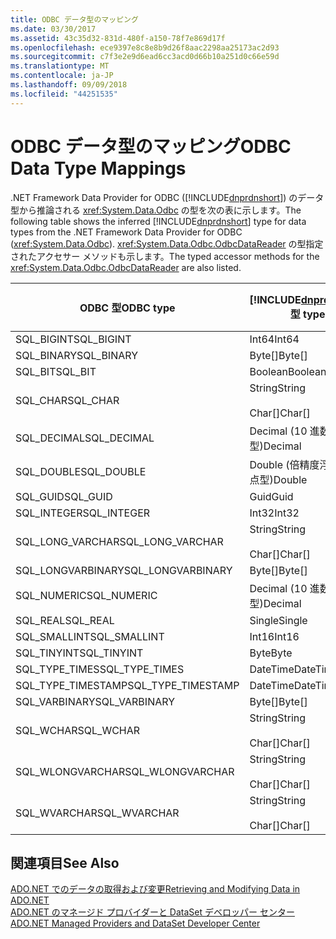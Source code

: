 ```yaml
---
title: ODBC データ型のマッピング
ms.date: 03/30/2017
ms.assetid: 43c35d32-831d-480f-a150-78f7e869d17f
ms.openlocfilehash: ece9397e8c8e8b9d26f8aac2298aa25173ac2d93
ms.sourcegitcommit: c7f3e2e9d6ead6cc3acd0d66b10a251d0c66e59d
ms.translationtype: MT
ms.contentlocale: ja-JP
ms.lasthandoff: 09/09/2018
ms.locfileid: "44251535"
---
```

# <a name="odbc-data-type-mappings"></a><span data-ttu-id="8dacb-102">ODBC データ型のマッピング</span><span class="sxs-lookup"><span data-stu-id="8dacb-102">ODBC Data Type Mappings</span></span>
<span data-ttu-id="8dacb-103">.NET Framework Data Provider for ODBC ([!INCLUDE[dnprdnshort](../../../../includes/dnprdnshort-md.md)]) のデータ型から推論される <xref:System.Data.Odbc> の型を次の表に示します。</span><span class="sxs-lookup"><span data-stu-id="8dacb-103">The following table shows the inferred [!INCLUDE[dnprdnshort](../../../../includes/dnprdnshort-md.md)] type for data types from the .NET Framework Data Provider for ODBC (<xref:System.Data.Odbc>).</span></span> <span data-ttu-id="8dacb-104"><xref:System.Data.Odbc.OdbcDataReader> の型指定されたアクセサー メソッドも示します。</span><span class="sxs-lookup"><span data-stu-id="8dacb-104">The typed accessor methods for the <xref:System.Data.Odbc.OdbcDataReader> are also listed.</span></span>  
  
|<span data-ttu-id="8dacb-105">ODBC 型</span><span class="sxs-lookup"><span data-stu-id="8dacb-105">ODBC type</span></span>|[!INCLUDE[dnprdnshort](../../../../includes/dnprdnshort-md.md)]<span data-ttu-id="8dacb-106"> 型</span><span class="sxs-lookup"><span data-stu-id="8dacb-106"> type</span></span>|[!INCLUDE[dnprdnshort](../../../../includes/dnprdnshort-md.md)]<span data-ttu-id="8dacb-107"> の型指定されたアクセサー</span><span class="sxs-lookup"><span data-stu-id="8dacb-107"> typed accessor</span></span>|  
|---------------|----------------------------------------------------------------------|--------------------------------------------------------------------------------|  
|<span data-ttu-id="8dacb-108">SQL_BIGINT</span><span class="sxs-lookup"><span data-stu-id="8dacb-108">SQL_BIGINT</span></span>|<span data-ttu-id="8dacb-109">Int64</span><span class="sxs-lookup"><span data-stu-id="8dacb-109">Int64</span></span>|<span data-ttu-id="8dacb-110">GetInt64()</span><span class="sxs-lookup"><span data-stu-id="8dacb-110">GetInt64()</span></span>|  
|<span data-ttu-id="8dacb-111">SQL_BINARY</span><span class="sxs-lookup"><span data-stu-id="8dacb-111">SQL_BINARY</span></span>|<span data-ttu-id="8dacb-112">Byte[]</span><span class="sxs-lookup"><span data-stu-id="8dacb-112">Byte[]</span></span>|<span data-ttu-id="8dacb-113">GetBytes()</span><span class="sxs-lookup"><span data-stu-id="8dacb-113">GetBytes()</span></span>|  
|<span data-ttu-id="8dacb-114">SQL_BIT</span><span class="sxs-lookup"><span data-stu-id="8dacb-114">SQL_BIT</span></span>|<span data-ttu-id="8dacb-115">Boolean</span><span class="sxs-lookup"><span data-stu-id="8dacb-115">Boolean</span></span>|<span data-ttu-id="8dacb-116">GetBoolean()</span><span class="sxs-lookup"><span data-stu-id="8dacb-116">GetBoolean()</span></span>|  
|<span data-ttu-id="8dacb-117">SQL_CHAR</span><span class="sxs-lookup"><span data-stu-id="8dacb-117">SQL_CHAR</span></span>|<span data-ttu-id="8dacb-118">String</span><span class="sxs-lookup"><span data-stu-id="8dacb-118">String</span></span><br /><br /> <span data-ttu-id="8dacb-119">Char[]</span><span class="sxs-lookup"><span data-stu-id="8dacb-119">Char[]</span></span>|<span data-ttu-id="8dacb-120">GetString()</span><span class="sxs-lookup"><span data-stu-id="8dacb-120">GetString()</span></span><br /><br /> <span data-ttu-id="8dacb-121">GetChars()</span><span class="sxs-lookup"><span data-stu-id="8dacb-121">GetChars()</span></span>|  
|<span data-ttu-id="8dacb-122">SQL_DECIMAL</span><span class="sxs-lookup"><span data-stu-id="8dacb-122">SQL_DECIMAL</span></span>|<span data-ttu-id="8dacb-123">Decimal (10 進数型)</span><span class="sxs-lookup"><span data-stu-id="8dacb-123">Decimal</span></span>|<span data-ttu-id="8dacb-124">GetDecimal()</span><span class="sxs-lookup"><span data-stu-id="8dacb-124">GetDecimal()</span></span>|  
|<span data-ttu-id="8dacb-125">SQL_DOUBLE</span><span class="sxs-lookup"><span data-stu-id="8dacb-125">SQL_DOUBLE</span></span>|<span data-ttu-id="8dacb-126">Double (倍精度浮動小数点型)</span><span class="sxs-lookup"><span data-stu-id="8dacb-126">Double</span></span>|<span data-ttu-id="8dacb-127">GetDouble()</span><span class="sxs-lookup"><span data-stu-id="8dacb-127">GetDouble()</span></span>|  
|<span data-ttu-id="8dacb-128">SQL_GUID</span><span class="sxs-lookup"><span data-stu-id="8dacb-128">SQL_GUID</span></span>|<span data-ttu-id="8dacb-129">Guid</span><span class="sxs-lookup"><span data-stu-id="8dacb-129">Guid</span></span>|<span data-ttu-id="8dacb-130">GetGuid()</span><span class="sxs-lookup"><span data-stu-id="8dacb-130">GetGuid()</span></span>|  
|<span data-ttu-id="8dacb-131">SQL_INTEGER</span><span class="sxs-lookup"><span data-stu-id="8dacb-131">SQL_INTEGER</span></span>|<span data-ttu-id="8dacb-132">Int32</span><span class="sxs-lookup"><span data-stu-id="8dacb-132">Int32</span></span>|<span data-ttu-id="8dacb-133">GetInt32()</span><span class="sxs-lookup"><span data-stu-id="8dacb-133">GetInt32()</span></span>|  
|<span data-ttu-id="8dacb-134">SQL_LONG_VARCHAR</span><span class="sxs-lookup"><span data-stu-id="8dacb-134">SQL_LONG_VARCHAR</span></span>|<span data-ttu-id="8dacb-135">String</span><span class="sxs-lookup"><span data-stu-id="8dacb-135">String</span></span><br /><br /> <span data-ttu-id="8dacb-136">Char[]</span><span class="sxs-lookup"><span data-stu-id="8dacb-136">Char[]</span></span>|<span data-ttu-id="8dacb-137">GetString()</span><span class="sxs-lookup"><span data-stu-id="8dacb-137">GetString()</span></span><br /><br /> <span data-ttu-id="8dacb-138">GetChars()</span><span class="sxs-lookup"><span data-stu-id="8dacb-138">GetChars()</span></span>|  
|<span data-ttu-id="8dacb-139">SQL_LONGVARBINARY</span><span class="sxs-lookup"><span data-stu-id="8dacb-139">SQL_LONGVARBINARY</span></span>|<span data-ttu-id="8dacb-140">Byte[]</span><span class="sxs-lookup"><span data-stu-id="8dacb-140">Byte[]</span></span>|<span data-ttu-id="8dacb-141">GetBytes()</span><span class="sxs-lookup"><span data-stu-id="8dacb-141">GetBytes()</span></span>|  
|<span data-ttu-id="8dacb-142">SQL_NUMERIC</span><span class="sxs-lookup"><span data-stu-id="8dacb-142">SQL_NUMERIC</span></span>|<span data-ttu-id="8dacb-143">Decimal (10 進数型)</span><span class="sxs-lookup"><span data-stu-id="8dacb-143">Decimal</span></span>|<span data-ttu-id="8dacb-144">GetDecimal()</span><span class="sxs-lookup"><span data-stu-id="8dacb-144">GetDecimal()</span></span>|  
|<span data-ttu-id="8dacb-145">SQL_REAL</span><span class="sxs-lookup"><span data-stu-id="8dacb-145">SQL_REAL</span></span>|<span data-ttu-id="8dacb-146">Single</span><span class="sxs-lookup"><span data-stu-id="8dacb-146">Single</span></span>|<span data-ttu-id="8dacb-147">GetFloat()</span><span class="sxs-lookup"><span data-stu-id="8dacb-147">GetFloat()</span></span>|  
|<span data-ttu-id="8dacb-148">SQL_SMALLINT</span><span class="sxs-lookup"><span data-stu-id="8dacb-148">SQL_SMALLINT</span></span>|<span data-ttu-id="8dacb-149">Int16</span><span class="sxs-lookup"><span data-stu-id="8dacb-149">Int16</span></span>|<span data-ttu-id="8dacb-150">GetInt16()</span><span class="sxs-lookup"><span data-stu-id="8dacb-150">GetInt16()</span></span>|  
|<span data-ttu-id="8dacb-151">SQL_TINYINT</span><span class="sxs-lookup"><span data-stu-id="8dacb-151">SQL_TINYINT</span></span>|<span data-ttu-id="8dacb-152">Byte</span><span class="sxs-lookup"><span data-stu-id="8dacb-152">Byte</span></span>|<span data-ttu-id="8dacb-153">GetByte()</span><span class="sxs-lookup"><span data-stu-id="8dacb-153">GetByte()</span></span>|  
|<span data-ttu-id="8dacb-154">SQL_TYPE_TIMES</span><span class="sxs-lookup"><span data-stu-id="8dacb-154">SQL_TYPE_TIMES</span></span>|<span data-ttu-id="8dacb-155">DateTime</span><span class="sxs-lookup"><span data-stu-id="8dacb-155">DateTime</span></span>|<span data-ttu-id="8dacb-156">GetDateTime()</span><span class="sxs-lookup"><span data-stu-id="8dacb-156">GetDateTime()</span></span>|  
|<span data-ttu-id="8dacb-157">SQL_TYPE_TIMESTAMP</span><span class="sxs-lookup"><span data-stu-id="8dacb-157">SQL_TYPE_TIMESTAMP</span></span>|<span data-ttu-id="8dacb-158">DateTime</span><span class="sxs-lookup"><span data-stu-id="8dacb-158">DateTime</span></span>|<span data-ttu-id="8dacb-159">GetDateTime()</span><span class="sxs-lookup"><span data-stu-id="8dacb-159">GetDateTime()</span></span>|  
|<span data-ttu-id="8dacb-160">SQL_VARBINARY</span><span class="sxs-lookup"><span data-stu-id="8dacb-160">SQL_VARBINARY</span></span>|<span data-ttu-id="8dacb-161">Byte[]</span><span class="sxs-lookup"><span data-stu-id="8dacb-161">Byte[]</span></span>|<span data-ttu-id="8dacb-162">GetBytes()</span><span class="sxs-lookup"><span data-stu-id="8dacb-162">GetBytes()</span></span>|  
|<span data-ttu-id="8dacb-163">SQL_WCHAR</span><span class="sxs-lookup"><span data-stu-id="8dacb-163">SQL_WCHAR</span></span>|<span data-ttu-id="8dacb-164">String</span><span class="sxs-lookup"><span data-stu-id="8dacb-164">String</span></span><br /><br /> <span data-ttu-id="8dacb-165">Char[]</span><span class="sxs-lookup"><span data-stu-id="8dacb-165">Char[]</span></span>|<span data-ttu-id="8dacb-166">GetString()</span><span class="sxs-lookup"><span data-stu-id="8dacb-166">GetString()</span></span><br /><br /> <span data-ttu-id="8dacb-167">GetChars()</span><span class="sxs-lookup"><span data-stu-id="8dacb-167">GetChars()</span></span>|  
|<span data-ttu-id="8dacb-168">SQL_WLONGVARCHAR</span><span class="sxs-lookup"><span data-stu-id="8dacb-168">SQL_WLONGVARCHAR</span></span>|<span data-ttu-id="8dacb-169">String</span><span class="sxs-lookup"><span data-stu-id="8dacb-169">String</span></span><br /><br /> <span data-ttu-id="8dacb-170">Char[]</span><span class="sxs-lookup"><span data-stu-id="8dacb-170">Char[]</span></span>|<span data-ttu-id="8dacb-171">GetString()</span><span class="sxs-lookup"><span data-stu-id="8dacb-171">GetString()</span></span><br /><br /> <span data-ttu-id="8dacb-172">GetChars()</span><span class="sxs-lookup"><span data-stu-id="8dacb-172">GetChars()</span></span>|  
|<span data-ttu-id="8dacb-173">SQL_WVARCHAR</span><span class="sxs-lookup"><span data-stu-id="8dacb-173">SQL_WVARCHAR</span></span>|<span data-ttu-id="8dacb-174">String</span><span class="sxs-lookup"><span data-stu-id="8dacb-174">String</span></span><br /><br /> <span data-ttu-id="8dacb-175">Char[]</span><span class="sxs-lookup"><span data-stu-id="8dacb-175">Char[]</span></span>|<span data-ttu-id="8dacb-176">GetString()</span><span class="sxs-lookup"><span data-stu-id="8dacb-176">GetString()</span></span><br /><br /> <span data-ttu-id="8dacb-177">GetChars()</span><span class="sxs-lookup"><span data-stu-id="8dacb-177">GetChars()</span></span>|  
  
## <a name="see-also"></a><span data-ttu-id="8dacb-178">関連項目</span><span class="sxs-lookup"><span data-stu-id="8dacb-178">See Also</span></span>  
 [<span data-ttu-id="8dacb-179">ADO.NET でのデータの取得および変更</span><span class="sxs-lookup"><span data-stu-id="8dacb-179">Retrieving and Modifying Data in ADO.NET</span></span>](../../../../docs/framework/data/adonet/retrieving-and-modifying-data.md)  
 [<span data-ttu-id="8dacb-180">ADO.NET のマネージド プロバイダーと DataSet デベロッパー センター</span><span class="sxs-lookup"><span data-stu-id="8dacb-180">ADO.NET Managed Providers and DataSet Developer Center</span></span>](https://go.microsoft.com/fwlink/?LinkId=217917)
